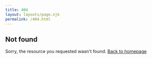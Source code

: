 ```yaml
---
title: 404
layout: layouts/page.njk
permalink: /404.html
---
```


## Not found
Sorry, the resource you requested wasn't found.
[Back to homepage](/)
